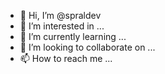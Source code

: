 - 👋 Hi, I’m @spraldev
- 👀 I’m interested in ...
- 🌱 I’m currently learning ...
- 💞️ I’m looking to collaborate on ...
- 📫 How to reach me ...

<!---
spraldev/spraldev is a ✨ special ✨ repository because its `README.md` (this file) appears on your GitHub profile.
You can click the Preview link to take a look at your changes.
--->
